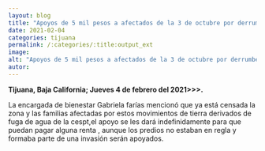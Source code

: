 ```yaml
---
layout: blog
title: "Apoyos de 5 mil pesos a afectados de la 3 de octubre por derrumbes"
date: 2021-02-04
categories: tijuana
permalink: /:categories/:title:output_ext
image: 
alt: "Apoyos de 5 mil pesos a afectados de la 3 de octubre por derrumbes"
autor:
---
```


**Tijuana, Baja California; Jueves 4 de febrero del 2021>>>.** 

La encargada de bienestar Gabriela farías mencionó que ya está censada la zona y las familias afectadas por estos movimientos de tierra derivados de fuga de agua de la cespt,el apoyo se les dará indefinidamente para que puedan pagar alguna renta , aunque los predios no estaban en regla y formaba parte de una invasión serán apoyados.
